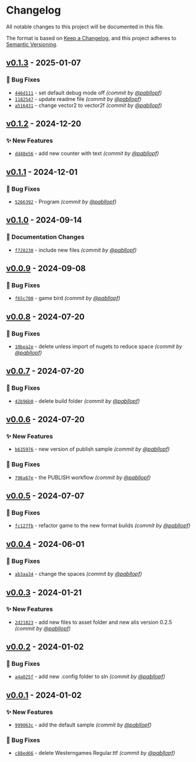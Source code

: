 # Changelog
All notable changes to this project will be documented in this file.

The format is based on [Keep a Changelog](https://keepachangelog.com/en/1.0.0/),
and this project adheres to [Semantic Versioning](https://semver.org/spec/v2.0.0.html).

## [v0.1.3] - 2025-01-07
### :bug: Bug Fixes
- [`446d111`](https://github.com/pabllopf/Alis.Sample.Flappy.Bird/commit/446d1111baf52d0bd88b5b2c95afe15c60de6ceb) - set default debug mode off *(commit by [@pabllopf](https://github.com/pabllopf))*
- [`1182547`](https://github.com/pabllopf/Alis.Sample.Flappy.Bird/commit/118254719044b1a5a8bbffbb18534ccb592e4edd) - update readme file *(commit by [@pabllopf](https://github.com/pabllopf))*
- [`a516431`](https://github.com/pabllopf/Alis.Sample.Flappy.Bird/commit/a51643184bddd59f7d5bce7ca830ecdf66466d5e) - change vector2 to vector2f *(commit by [@pabllopf](https://github.com/pabllopf))*


## [v0.1.2] - 2024-12-20
### :sparkles: New Features
- [`dd48e56`](https://github.com/pabllopf/Alis.Sample.Flappy.Bird/commit/dd48e56562a506aa708f084c1a33d5c580993884) - add new counter with text *(commit by [@pabllopf](https://github.com/pabllopf))*


## [v0.1.1] - 2024-12-01
### :bug: Bug Fixes
- [`5266392`](https://github.com/pabllopf/Alis.Sample.Flappy.Bird/commit/526639245158bda411ef47f31da9d52a929e940d) - Program *(commit by [@pabllopf](https://github.com/pabllopf))*


## [v0.1.0] - 2024-09-14
### :memo: Documentation Changes
- [`f728230`](https://github.com/pabllopf/Alis.Sample.Flappy.Bird/commit/f7282307a5632e80ba677bfa99862ad03dcd295f) - include new files *(commit by [@pabllopf](https://github.com/pabllopf))*


## [v0.0.9] - 2024-09-08
### :bug: Bug Fixes
- [`f65c700`](https://github.com/pabllopf/Alis.Sample.Flappy.Bird/commit/f65c70094b194b3ab8646e7ed511ef26cd0d4e3c) - game bird *(commit by [@pabllopf](https://github.com/pabllopf))*


## [v0.0.8] - 2024-07-20
### :bug: Bug Fixes
- [`10bea2e`](https://github.com/pabllopf/Alis.Sample.Flappy.Bird/commit/10bea2ec18cee05e0e0eca495c7890f672d292af) - delete unless import of nugets to reduce space *(commit by [@pabllopf](https://github.com/pabllopf))*


## [v0.0.7] - 2024-07-20
### :bug: Bug Fixes
- [`42b96b0`](https://github.com/pabllopf/Alis.Sample.Flappy.Bird/commit/42b96b0665251b20d1eeaf6b30dada96f35b8b03) - delete build folder *(commit by [@pabllopf](https://github.com/pabllopf))*


## [v0.0.6] - 2024-07-20
### :sparkles: New Features
- [`b635976`](https://github.com/pabllopf/Alis.Sample.Flappy.Bird/commit/b6359766e19df1e93dc04d2a217880859b37e31e) - new version of publish sample *(commit by [@pabllopf](https://github.com/pabllopf))*

### :bug: Bug Fixes
- [`796a67e`](https://github.com/pabllopf/Alis.Sample.Flappy.Bird/commit/796a67e2016e480a3d3b78d6d456088397187f45) - the PUBLISH workflow *(commit by [@pabllopf](https://github.com/pabllopf))*


## [v0.0.5] - 2024-07-07
### :bug: Bug Fixes
- [`fc127fb`](https://github.com/pabllopf/Alis.Sample.Flappy.Bird/commit/fc127fbe6b50a7ba954b3609550ec4f1c5acf8d2) - refactor game to the new format builds *(commit by [@pabllopf](https://github.com/pabllopf))*


## [v0.0.4] - 2024-06-01
### :bug: Bug Fixes
- [`ab3aa34`](https://github.com/pabllopf/Alis.Sample.Flappy.Bird/commit/ab3aa34d89fd1b884bffc1758ccb329da6333eb8) - change the spaces *(commit by [@pabllopf](https://github.com/pabllopf))*


## [v0.0.3] - 2024-01-21
### :sparkles: New Features
- [`2d21823`](https://github.com/pabllopf/Alis.Sample.Flappy.Bird/commit/2d21823e1028d21ae2964534400b2240b192fe4b) - add new files to asset folder and new alis version 0.2.5 *(commit by [@pabllopf](https://github.com/pabllopf))*


## [v0.0.2] - 2024-01-02
### :bug: Bug Fixes
- [`a4a025f`](https://github.com/pabllopf/Alis.Sample.Flappy.Bird/commit/a4a025fa0e98e966363130f3c85053a87fa29035) - add new .config folder to sln *(commit by [@pabllopf](https://github.com/pabllopf))*


## [v0.0.1] - 2024-01-02
### :sparkles: New Features
- [`999063c`](https://github.com/pabllopf/Alis.Sample.Flappy.Bird/commit/999063c054de980e8c792d6e04982070d7ddd5b0) - add the default sample *(commit by [@pabllopf](https://github.com/pabllopf))*

### :bug: Bug Fixes
- [`c88ed66`](https://github.com/pabllopf/Alis.Sample.Flappy.Bird/commit/c88ed66fc0c66dceada79f653fb90cd88e1ab4d6) - delete Westerngames Regular.ttf *(commit by [@pabllopf](https://github.com/pabllopf))*


[v0.0.1]: https://github.com/pabllopf/Alis.Sample.Flappy.Bird/compare/v0.0.0...v0.0.1
[v0.0.2]: https://github.com/pabllopf/Alis.Sample.Flappy.Bird/compare/v0.0.1...v0.0.2
[v0.0.3]: https://github.com/pabllopf/Alis.Sample.Flappy.Bird/compare/v0.0.2...v0.0.3
[v0.0.4]: https://github.com/pabllopf/Alis.Sample.Flappy.Bird/compare/v0.0.3...v0.0.4
[v0.0.5]: https://github.com/pabllopf/Alis.Sample.Flappy.Bird/compare/v0.0.4...v0.0.5
[v0.0.6]: https://github.com/pabllopf/Alis.Sample.Flappy.Bird/compare/v0.0.5...v0.0.6
[v0.0.7]: https://github.com/pabllopf/Alis.Sample.Flappy.Bird/compare/v0.0.6...v0.0.7
[v0.0.8]: https://github.com/pabllopf/Alis.Sample.Flappy.Bird/compare/v0.0.7...v0.0.8
[v0.0.9]: https://github.com/pabllopf/Alis.Sample.Flappy.Bird/compare/v0.0.8...v0.0.9
[v0.1.0]: https://github.com/pabllopf/Alis.Sample.Flappy.Bird/compare/v0.0.9...v0.1.0
[v0.1.1]: https://github.com/pabllopf/Alis.Sample.Flappy.Bird/compare/v0.1.0...v0.1.1
[v0.1.2]: https://github.com/pabllopf/Alis.Sample.Flappy.Bird/compare/v0.1.1...v0.1.2
[v0.1.3]: https://github.com/pabllopf/Alis.Sample.Flappy.Bird/compare/v0.1.2...v0.1.3
